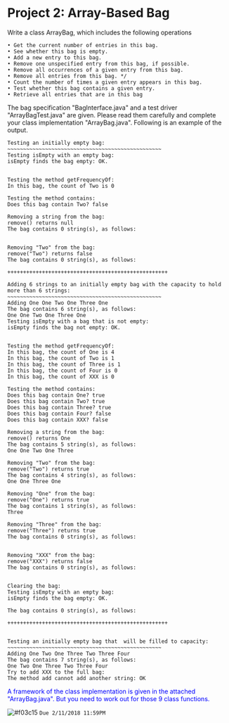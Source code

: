 # Project 2: Array-Based Bag

Write a class ArrayBag, which includes the following operations

    • Get the current number of entries in this bag.
    • See whether this bag is empty.
    • Add a new entry to this bag.
    • Remove one unspecified entry from this bag, if possible.
    • Remove all occurrences of a given entry from this bag.
    • Remove all entries from this bag. */
    • Count the number of times a given entry appears in this bag.
    • Test whether this bag contains a given entry.
    • Retrieve all entries that are in this bag

The bag specification "BagInterface.java" and a test driver "ArrayBagTest.java" are given. Please read them carefully and complete your class implementation "ArrayBag.java". Following is an example of the output.

```
Testing an initially empty bag:
~~~~~~~~~~~~~~~~~~~~~~~~~~~~~~~~~~~~~~~~~~~~~~~~~
Testing isEmpty with an empty bag:
isEmpty finds the bag empty: OK.


Testing the method getFrequencyOf:
In this bag, the count of Two is 0

Testing the method contains:
Does this bag contain Two? false

Removing a string from the bag:
remove() returns null
The bag contains 0 string(s), as follows:


Removing "Two" from the bag:
remove("Two") returns false
The bag contains 0 string(s), as follows:

+++++++++++++++++++++++++++++++++++++++++++++++++++

Adding 6 strings to an initially empty bag with the capacity to hold more than 6 strings:
~~~~~~~~~~~~~~~~~~~~~~~~~~~~~~~~~~~~~~~~~~~~~~~~~
Adding One One Two One Three One
The bag contains 6 string(s), as follows:
One One Two One Three One
Testing isEmpty with a bag that is not empty:
isEmpty finds the bag not empty: OK.


Testing the method getFrequencyOf:
In this bag, the count of One is 4
In this bag, the count of Two is 1
In this bag, the count of Three is 1
In this bag, the count of Four is 0
In this bag, the count of XXX is 0

Testing the method contains:
Does this bag contain One? true
Does this bag contain Two? true
Does this bag contain Three? true
Does this bag contain Four? false
Does this bag contain XXX? false

Removing a string from the bag:
remove() returns One
The bag contains 5 string(s), as follows:
One One Two One Three

Removing "Two" from the bag:
remove("Two") returns true
The bag contains 4 string(s), as follows:
One One Three One

Removing "One" from the bag:
remove("One") returns true
The bag contains 1 string(s), as follows:
Three

Removing "Three" from the bag:
remove("Three") returns true
The bag contains 0 string(s), as follows:


Removing "XXX" from the bag:
remove("XXX") returns false
The bag contains 0 string(s), as follows:


Clearing the bag:
Testing isEmpty with an empty bag:
isEmpty finds the bag empty: OK.

The bag contains 0 string(s), as follows:

+++++++++++++++++++++++++++++++++++++++++++++++++++


Testing an initially empty bag that  will be filled to capacity:
~~~~~~~~~~~~~~~~~~~~~~~~~~~~~~~~~~~~~~~~~~~~~~~~~
Adding One Two One Three Two Three Four
The bag contains 7 string(s), as follows:
One Two One Three Two Three Four
Try to add XXX to the full bag:
The method add cannot add another string: OK
```

<span style="color:blue"> A framework of the class implementation is given in the attached "ArrayBag.java". But you need to work out for those 9 class functions. </span>

![#f03c15](https://placehold.it/15/f03c15/000000?text=+) `Due 2/11/2018 11:59PM`
